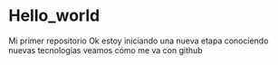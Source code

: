 # Hello_world
Mi primer repositorio 
Ok estoy iniciando una nueva etapa 
conociendo nuevas tecnologías veamos cómo me va con github
